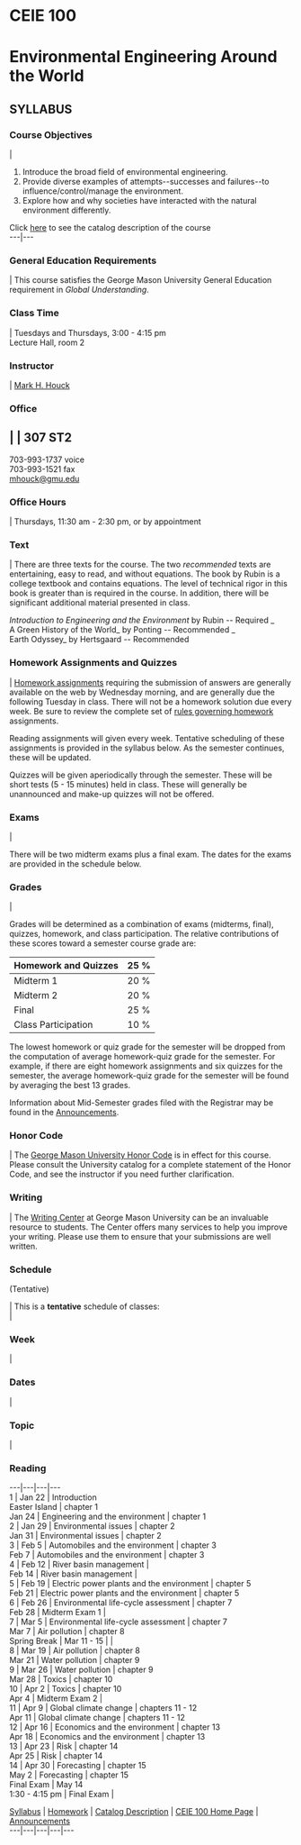 # CEIE 100

# Environmental Engineering Around the World

## SYLLABUS

### Course Objectives

|

  1. Introduce the broad field of environmental engineering.
  2. Provide diverse examples of attempts--successes and failures--to influence/control/manage the environment.
  3. Explore how and why societies have interacted with the natural environment differently.

Click [here](descript.htm) to see the catalog description of the course  
---|---  
  
### General Education Requirements

| This course satisfies the George Mason University General Education
requirement in _Global Understanding_.  
  
###  Class Time

| Tuesdays and Thursdays, 3:00 - 4:15 pm  
Lecture Hall, room 2  
  
### Instructor

| [Mark H. Houck](http://mason.gmu.edu/~mhouck/cv.htm)  
  
### Office

|  | 307 ST2  
---  
703-993-1737 voice  
703-993-1521 fax  
[mhouck@gmu.edu](mailto:mhouck@gmu.edu)  
  
### Office Hours

| Thursdays, 11:30 am - 2:30 pm, or by appointment  
  
### Text

| There are three texts for the course.  The two _recommended_ texts are
entertaining, easy to read, and without equations.   The book by Rubin is a
college textbook and contains equations.  The level of technical rigor in this
book is greater than is required in the course.  In addition, there will be
significant additional material presented in class.  

_Introduction to Engineering and the Environment_ by Rubin -- Required _  
A Green History of the World_ by Ponting -- Recommended _  
Earth Odyssey_ by Hertsgaard -- Recommended  
  
###  Homework Assignments and Quizzes

| [Homework assignments](homework.htm) requiring the submission of answers are
generally available on the web by Wednesday morning, and are generally due the
following Tuesday in class.  There will not be a homework solution due every
week.  Be sure to review the complete set of [rules governing
homework](homework.htm) assignments.

Reading assignments will given every week.  Tentative scheduling of these
assignments is provided in the syllabus below.  As the semester continues,
these will be updated.

Quizzes will be given aperiodically through the semester.  These will be short
tests (5 - 15 minutes) held in class.  These will generally be unannounced and
make-up quizzes will not be offered.  
  
### Exams

|

There will be two midterm exams plus a final exam.  The dates for the exams
are provided in the schedule below.  
  
### Grades

|

Grades will be determined as a combination of exams (midterms, final),
quizzes, homework, and class participation.  The relative contributions of
these scores toward a semester course grade are:

| Homework and Quizzes | 25 %  
---|---  
Midterm 1 | 20 %  
Midterm 2 | 20 %  
Final | 25 %  
Class Participation | 10 %  
  
The lowest homework or quiz grade for the semester will be dropped from the
computation of average homework-quiz grade for the semester.  For example, if
there are eight homework assignments and six quizzes for the semester, the
average homework-quiz grade for the semester will be found by averaging the
best 13 grades.

Information about Mid-Semester grades filed with the Registrar may be found in
the [Announcements](announce.htm).  
  
### Honor Code

| The [George Mason University Honor
Code](http://www.gmu.edu/facstaff/handbook/aD.html) is in effect for this
course. Please consult the University catalog for a complete statement of the
Honor Code, and see the instructor if you need further clarification.  
  
### Writing

| The [Writing Center](http://writingcenter.gmu.edu) at George Mason
University can be an invaluable resource to students.  The Center offers many
services to help you improve your writing.  Please use them to ensure that
your submissions are well written.  
  
### Schedule  
(Tentative)

| This is a **tentative** schedule of classes:  
|

### **Week**

|

###  Dates

|

### **Topic**

|

### **Reading**  
  
---|---|---|---  
1 | Jan 22 | Introduction  
Easter Island | chapter 1  
Jan 24 | Engineering and the environment | chapter 1  
2 | Jan 29 | Environmental issues | chapter 2  
Jan 31 | Environmental issues | chapter 2  
3 | Feb 5 | Automobiles and the environment | chapter 3  
Feb 7 | Automobiles and the environment | chapter 3  
4 | Feb 12 | River basin management |  
Feb 14 | River basin management |  
5 | Feb 19 | Electric power plants and the environment | chapter 5  
Feb 21 | Electric power plants and the environment | chapter 5  
6 | Feb 26 | Environmental life-cycle assessment | chapter 7  
Feb 28 | Midterm Exam 1 |  
7 | Mar 5 | Environmental life-cycle assessment | chapter 7  
Mar 7 | Air pollution | chapter 8  
Spring Break | Mar 11 - 15 |   |  
8 | Mar 19 | Air pollution | chapter 8  
Mar 21 | Water pollution  | chapter 9  
9 | Mar 26 | Water pollution | chapter 9  
Mar 28 | Toxics | chapter 10  
10 | Apr 2 | Toxics | chapter 10  
Apr 4 | Midterm Exam 2 |  
11 | Apr 9 | Global climate change | chapters 11 - 12  
Apr 11 | Global climate change | chapters 11 - 12  
12 | Apr 16 | Economics and the environment | chapter 13  
Apr 18 | Economics and the environment | chapter 13  
13 | Apr 23 | Risk | chapter 14  
Apr 25 | Risk | chapter 14  
14 | Apr 30 | Forecasting | chapter 15  
May 2 | Forecasting  | chapter 15  
Final Exam | May 14  
1:30 - 4:15 pm | Final Exam |  
  


[Syllabus](syllabus.htm) | [Homework](homework.htm) | [Catalog
Description](descript.htm) | [CEIE 100 Home Page](index.html) |
[Announcements](announce.htm)  
---|---|---|---|---  
  


